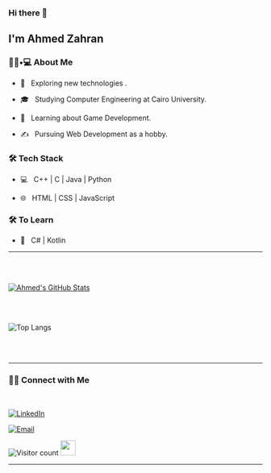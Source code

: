 ### Hi there 👋<h2> I'm Ahmed Zahran</h2>

<h3> 👨🏻•💻 About Me </h3>



- 🤔 &nbsp; Exploring new technologies .

- 🎓 &nbsp; Studying Computer Engineering at Cairo University.

- 🌱 &nbsp; Learning about Game Development.

- ✍️ &nbsp; Pursuing Web Development as a hobby.



<h3>🛠 Tech Stack</h3>



- 💻 &nbsp; C++ | C | Java | Python 

- 🌐 &nbsp; HTML | CSS | JavaScript


<h3>🛠 To Learn</h3>

- 🔧 &nbsp; C# | Kotlin

<hr>



<br/><br/>

[![Ahmed's GitHub Stats](https://github-readme-stats.vercel.app/api?username=AhmedZahran02&show_icons=true)](https://github.com/AhmedZahran02)

<br/>

<br/>

![Top Langs](https://github-readme-stats.vercel.app/api/top-langs/?username=AhmedZahran02&show_icons=true)

<br><br>



<hr>



<h3> 🤝🏻 Connect with Me </h3>

<br>



<p align="center">

<a href="https://www.linkedin.com/in/ahmedzahran2002/"><img alt="LinkedIn" src="https://img.shields.io/badge/LinkedIn-Ahmed%20Zahran-blue?style=flat-square&logo=linkedin"></a>

<a href="mailto:aozaoz2017@gmail.com"><img alt="Email" src="https://img.shields.io/badge/Email-aozaoz2017@gmail.com-blue?style=flat-square&logo=gmail"></a>

</p>





![Visitor count](https://visitor-badge.laobi.icu/badge?page_id=AhmedZahran02.AhmedZahran02)   <img src="https://media.giphy.com/media/dxn6fRlTIShoeBr69N/giphy.gif" width="30">





<hr>


